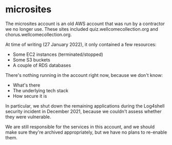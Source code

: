 # microsites

The microsites account is an old AWS account that was run by a contractor we no longer use.
These sites included quiz.wellcomecollection.org and chorus.wellcomecollection.org.

At time of writing (27 January 2022), it only contained a few resources:

*   Some EC2 instances (terminated/stopped)
*   Some S3 buckets
*   A couple of RDS databases

There's nothing running in the account right now, because we don't know:

*   What's there
*   The underlying tech stack
*   How secure it is

In particular, we shut down the remaining applications during the Log4shell security incident in December 2021, because we couldn't assess whether they were vulnerable.

We are still responsible for the services in this account, and we should make sure they're archived appropriately, but we have no plans to re-enable them.
